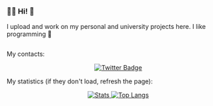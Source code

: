 ### 👨‍💻 Hi! 🤗

I upload and work on my personal and university projects here. I like programming 🥰

<div id="counter" align="center">
  <img src="https://komarev.com/ghpvc/?username=locuoco&style=flat-square&color=blue" alt=""/>
</div>

My contacts:
<div id="badges" align="center">
  <a href="https://www.instagram.com/locuoco">
    <img src="https://img.shields.io/badge/Instagram-lightblue?style=for-the-badge&logo=instagram&logoColor=white" alt="Twitter Badge"/>
  </a>
</div>

My statistics (if they don't load, refresh the page):
<div id="stats" align="center">
  <a href="https://github.com/anuraghazra/github-readme-stats">
    <img src="https://github-readme-stats-locuoco.vercel.app/api?username=locuoco&rank_icon=github&show_icons=True&theme=light" decoding="async" loading="lazy" alt="Stats"/>
  </a>
  <a href="https://github.com/anuraghazra/github-readme-stats">
    <img src="https://github-readme-stats-locuoco.vercel.app/api/top-langs/?username=locuoco&layout=compact&theme=vision-friendly-light" decoding="async" loading="lazy" alt="Top Langs"/>
  </a>
</div>

<!-- 

JUST COMMENTS

[![GitHub Streak](http://github-readme-streak-stats.herokuapp.com?user=locuoco&theme=light&background=EEEEEE)](https://git.io/streak-stats)

[![Stats](https://github-readme-stats-sigma-five.vercel.app/api?username=locuoco&count_private=true&show_icons=True&theme=light)](https://github.com/anuraghazra/github-readme-stats)

[![Top Langs](https://github-readme-stats.vercel.app/api/top-langs/?username=locuoco&layout=compact&theme=vision-friendly-light)](https://github.com/anuraghazra/github-readme-stats)
-->
<!--
**locuoco/locuoco** is a ✨ _special_ ✨ repository because its `README.md` (this file) appears on your GitHub profile.

Here are some ideas to get you started:

- 🔭 I’m currently working on ...
- 🌱 I’m currently learning ...
- 👯 I’m looking to collaborate on ...
- 🤔 I’m looking for help with ...
- 💬 Ask me about ...
- 📫 How to reach me: ...
- 😄 Pronouns: ...
- ⚡ Fun fact: ...
-->
